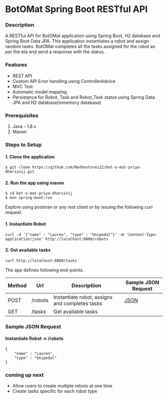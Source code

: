 # BotOMat Spring Boot RESTful API 

### Description
A RESTful API for BotOMat application using Spring Boot, H2 database and Spring Boot Data JPA. This application instantiates a robot and assign random tasks.
BotOMat completes all the tasks assigned for the robot as per the eta and send a response with the status.  

### Features
- REST API 
- Custom API Error handling using ControllerAdvice
- MVC Test
- Automatic model mapping
- Persistance for Robot, Task and Robot_Task status using Spring Data JPA and H2 database(inmemory database)


### Prerequisites
1. Java - 1.8.x
2. Maven

### Steps to Setup

#### 1. Clone the application
```
$ git clone https://github.com/RedVentures22/bot-o-mat-priya-dharsinij.git
```
#### 2. Run the app using maven
```
$ cd bot-o-mat-priya-dharsinij
$ mvn spring-boot:run
```
Explore using postman or any rest client or by issuing the following curl request.

#### 1. Instantiate Robot
```
curl -d '{"name" : "Lauren", "type" : "Unipedal"}' -H 'Content-Type: application/json' http://localhost:8080/robots
```
#### 2. Get available tasks
```
curl http://localhost:8080/tasks
```

The app defines following end-points. 

|   Method      |    Url        |   Descriptiion |    Sample JSON Request   |
| ------------- | ------------- | -----------------------| ------------------ |
|     POST      |   /robots     |   Instantiate robot, assigns and completes tasks   |    [JSON](#instantiate-robot)   |
|     GET       |   /tasks      |   Get available tasks  |                    |



### Sample JSON Request

#### Instantiate Robot -> /robots
```
{
    "name" : "Lauren",
    "type" : "Unipedal"
}
```

### coming up next
- Allow users to create multiple robots at one time
- Create tasks specific for each robot type


